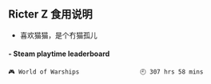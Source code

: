 ## Ricter Z 食用说明
- 喜欢猫猫，是个冇猫孤儿

<!-- steam-box start -->
#### - Steam playtime leaderboard
```text
🎮 World of Warships                 🕘 307 hrs 58 mins
```
<!-- Powered by https://github.com/YouEclipse/steam-box . -->
<!-- steam-box end -->
